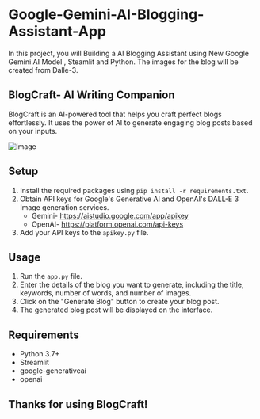 # Google-Gemini-AI-Blogging-Assistant-App
In this project, you will Building a AI Blogging Assistant using New Google Gemini AI Model , Steamlit and Python. The images for the blog will be created from Dalle-3.

## BlogCraft- AI Writing Companion

BlogCraft is an AI-powered tool that helps you craft perfect blogs effortlessly. It uses the power of AI to generate engaging blog posts based on your inputs.

![image](https://github.com/raushan9jnv/Google-Gemini-AI-Blogging-Assistant-App/assets/86125144/eacde5dc-85b9-4b8c-bb1b-b6f4be0230dd)


## Setup
1. Install the required packages using `pip install -r requirements.txt`.
2. Obtain API keys for Google's Generative AI and OpenAI's DALL-E 3 Image generation services.
   - Gemini- https://aistudio.google.com/app/apikey
   - OpenAI- https://platform.openai.com/api-keys
4. Add your API keys to the `apikey.py` file.

## Usage
1. Run the `app.py` file.
2. Enter the details of the blog you want to generate, including the title, keywords, number of words, and number of images.
3. Click on the "Generate Blog" button to create your blog post.
4. The generated blog post will be displayed on the interface.

## Requirements
- Python 3.7+
- Streamlit
- google-generativeai
- openai

## Thanks for using BlogCraft!
